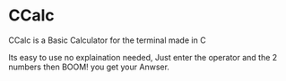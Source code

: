 # CCalc
CCalc is a Basic Calculator for the terminal made in C

Its easy to use no explaination needed,
Just enter the operator and the 2 numbers then BOOM! you get your Anwser.
